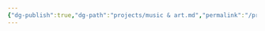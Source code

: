 ```yaml
---
{"dg-publish":true,"dg-path":"projects/music & art.md","permalink":"/projects/music-and-art/","dgHomeLink":true,"dgShowBacklinks":true,"dgShowLocalGraph":true,"dgShowInlineTitle":true,"dgShowFileTree":true,"dgEnableSearch":true,"dgShowToc":true,"dgLinkPreview":true,"dgShowTags":true}
---
```


